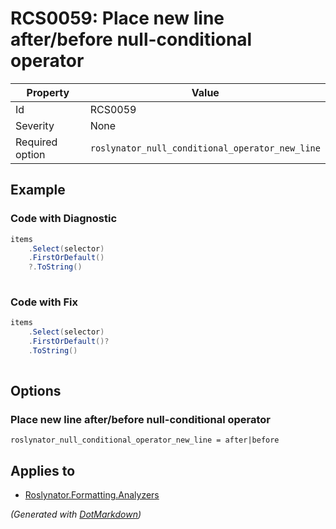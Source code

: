 # RCS0059: Place new line after/before null\-conditional operator

| Property        | Value                                           |
| --------------- | ----------------------------------------------- |
| Id              | RCS0059                                         |
| Severity        | None                                            |
| Required option | `roslynator_null_conditional_operator_new_line` |

## Example

### Code with Diagnostic

```csharp
items
    .Select(selector)
    .FirstOrDefault()
    ?.ToString()
    
```

### Code with Fix

```csharp
items
    .Select(selector)
    .FirstOrDefault()?
    .ToString()
    
```

## Options

### Place new line after/before null\-conditional operator

```editorconfig
roslynator_null_conditional_operator_new_line = after|before
```

## Applies to

* [Roslynator.Formatting.Analyzers](https://www.nuget.org/packages/Roslynator.Formatting.Analyzers)


*\(Generated with [DotMarkdown](http://github.com/JosefPihrt/DotMarkdown)\)*